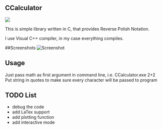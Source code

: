 ## CCalculator 

![](https://img.shields.io/static/v1?label=Language&message=C&color=BLUE&style=flat-square&logo=appveyor)

This is simple library written in C, that provides Reverse Polish Notation.

I use Visual C++ compiler, in my case everything compiles.

##Screenshots
![Screenshot](https://i.imgur.com/sts8PBs.png)
## Usage
Just pass math as first argument in command line, i.e. CCalculator.exe 2+2
<bold>Put string in quotes to make sure every character will be passed to program</bold>
## TODO List
- debug the code
- add LaTex support
- add plotting function
- add interactive mode 
